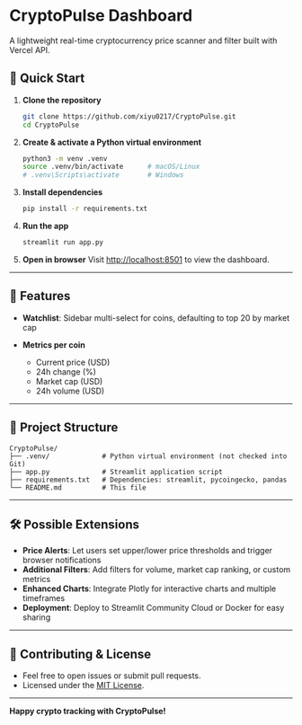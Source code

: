 # CryptoPulse Dashboard

A lightweight real-time cryptocurrency price scanner and filter built with Vercel API.


## 🚀 Quick Start

1. **Clone the repository**  
   ```bash
   git clone https://github.com/xiyu0217/CryptoPulse.git
   cd CryptoPulse
   ````

2. **Create & activate a Python virtual environment**

   ```bash
   python3 -m venv .venv
   source .venv/bin/activate      # macOS/Linux
   # .venv\Scripts\activate       # Windows
   ```

3. **Install dependencies**

   ```bash
   pip install -r requirements.txt
   ```

4. **Run the app**

   ```bash
   streamlit run app.py
   ```

5. **Open in browser**
   Visit [http://localhost:8501](http://localhost:8501) to view the dashboard.

---

## 📑 Features

* **Watchlist**: Sidebar multi-select for coins, defaulting to top 20 by market cap

* **Metrics per coin**
  * Current price (USD)
  * 24h change (%)
  * Market cap (USD)
  * 24h volume (USD)

---

## 🔧 Project Structure

```
CryptoPulse/
├── .venv/             # Python virtual environment (not checked into Git)
├── app.py             # Streamlit application script
├── requirements.txt   # Dependencies: streamlit, pycoingecko, pandas
└── README.md          # This file
```

---

## 🛠️ Possible Extensions

* **Price Alerts**: Let users set upper/lower price thresholds and trigger browser notifications
* **Additional Filters**: Add filters for volume, market cap ranking, or custom metrics
* **Enhanced Charts**: Integrate Plotly for interactive charts and multiple timeframes
* **Deployment**: Deploy to Streamlit Community Cloud or Docker for easy sharing

---

## 🤝 Contributing & License

* Feel free to open issues or submit pull requests.
* Licensed under the [MIT License](LICENSE).

---

**Happy crypto tracking with CryptoPulse!**


